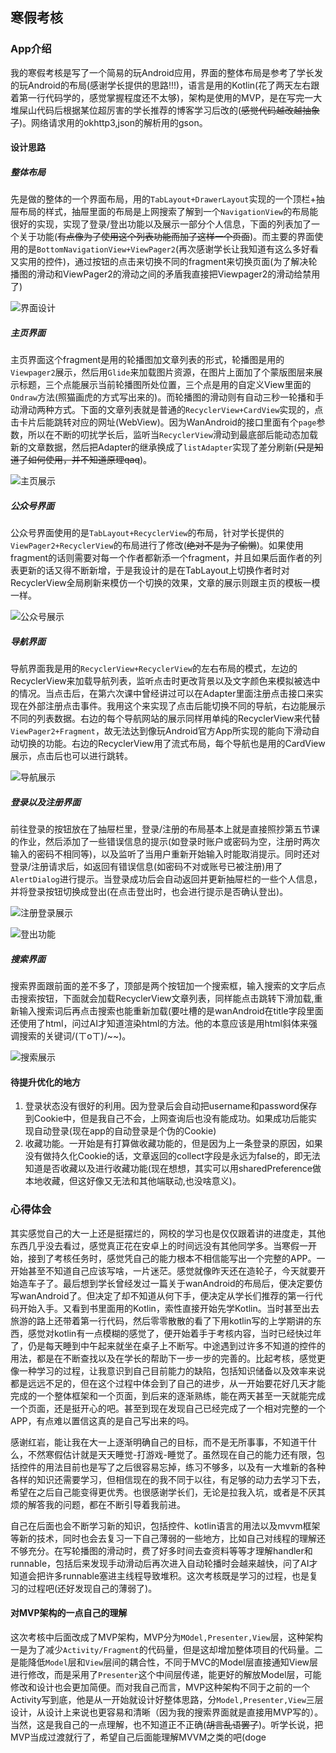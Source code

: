 ## 寒假考核

### App介绍

我的寒假考核是写了一个简易的玩Android应用，界面的整体布局是参考了学长发的玩Android的布局(感谢学长提供的思路!!!)，语言是用的Kotlin(花了两天左右跟着第一行代码学的，感觉掌握程度还不太够)，架构是使用的MVP，是在写完一大堆屎山代码后根据某位超厉害的学长推荐的博客学习后改的(~~感觉代码越改越抽象了~~)。网络请求用的okhttp3,json的解析用的gson。

#### 设计思路

##### 整体布局

先是做的整体的一个界面布局，用的`TabLayout+DrawerLayout`实现的一个顶栏+抽屉布局的样式，抽屉里面的布局是上网搜索了解到一个`NavigationView`的布局能很好的实现，实现了登录/登出功能以及展示一部分个人信息，下面的列表加了一个关于功能(~~有点像为了使用这个列表功能而加了这样一个页面~~)。而主要的界面使用的是`BottomNavigationView+ViewPager2`(再次感谢学长让我知道有这么多好看又实用的控件)，通过按钮的点击来切换不同的fragment来切换页面(为了解决轮播图的滑动和ViewPager2的滑动之间的矛盾我直接把Viewpager2的滑动给禁用了)

![界面设计](/show/界面设计.gif)

##### 主页界面

主页界面这个fragment是用的轮播图加文章列表的形式，轮播图是用的`Viewpager2`展示，然后用`Glide`来加载图片资源，在图片上面加了个蒙版图层来展示标题，三个点能展示当前轮播图所处位置，三个点是用的自定义View里面的`Ondraw`方法(照猫画虎的方式写出来的)。而轮播图的滑动则有自动三秒一轮播和手动滑动两种方式。下面的文章列表就是普通的`RecyclerView+CardView`实现的，点击卡片后能跳转对应的网址(WebView)。因为WanAndroid的接口里面有个`page`参数，所以在不断的叨扰学长后，监听当`RecyclerView`滑动到最底部后能动态加载新的文章数据，然后把Adapter的继承换成了`listAdapter`实现了差分刷新(~~只是知道了如何使用，并不知道原理qaq~~)。

![主页展示](/show/主页功能.gif)

##### 公众号界面

公众号界面使用的是`TabLayout+RecyclerView`的布局，针对学长提供的`ViewPager2+RecyclerView`的布局进行了修改(~~绝对不是为了偷懒~~)。如果使用fragment的话则需要对每一个作者都新添一个fragment，并且如果后面作者的列表更新的话又得不断新增，于是我设计的是在TabLayout上切换作者时对RecyclerView全局刷新来模仿一个切换的效果，文章的展示则跟主页的模板一模一样。

![公众号展示](/show/公众号功能.gif)

##### 导航界面

导航界面我是用的`RecyclerView+RecyclerView`的左右布局的模式，左边的RecyclerView来加载导航列表，监听点击时更改背景以及文字颜色来模拟被选中的情况。当点击后，在第六次课中曾经讲过可以在Adapter里面注册点击接口来实现在外部注册点击事件。我用这个来实现了点击后能切换不同的导航，右边能展示不同的列表数据。右边的每个导航网站的展示同样用单纯的RecyclerView来代替`ViewPager2+Fragment`，故无法达到像玩Android官方App所实现的能向下滑动自动切换的功能。右边的RecyclerView用了流式布局，每个导航也是用的CardView展示，点击后也可以进行跳转。

![导航展示](/show/导航功能.gif)

##### 登录以及注册界面

前往登录的按钮放在了抽屉栏里，登录/注册的布局基本上就是直接照抄第五节课的作业，然后添加了一些错误信息的提示(如登录时账户或密码为空，注册时两次输入的密码不相同等)，以及监听了当用户重新开始输入时能取消提示。同时还对登录/注册请求后，如返回有错误信息(如密码不对或账号已被注册)用了`AlertDialog`进行提示。当登录成功后会自动返回并更新抽屉栏的一些个人信息，并将登录按钮切换成登出(在点击登出时，也会进行提示是否确认登出)。

![注册登录展示](/show/注册登录功能.gif)

![登出功能](/how/登出功能.gif)

##### 搜索界面

搜索界面跟前面的差不多了，顶部是两个按钮加一个搜索框，输入搜索的文字后点击搜索按钮，下面就会加载RecyclerView文章列表，同样能点击跳转下滑加载,重新输入搜索词后再点击搜索也能重新加载(要吐槽的是wanAndroid在title字段里面还使用了html，问过AI才知道渲染html的方法。他的本意应该是用html斜体来强调搜索的关键词/(ㄒoㄒ)/~~)。

![搜索展示](/show/搜索功能.gif)

#### 待提升优化的地方

1. 登录状态没有很好的利用。因为登录后会自动把username和password保存到Cookie中，但是我自己不会，上网查询后也没有能成功。如果成功后能实现自动登录(现在app的自动登录是个伪的Cookie)
2. 收藏功能。一开始是有打算做收藏功能的，但是因为上一条登录的原因，如果没有做持久化Cookie的话，文章返回的collect字段是永远为false的，即无法知道是否收藏以及进行收藏功能(现在想想，其实可以用sharedPreference做本地收藏，但这好像又无法和其他端联动,也没啥意义)。

### 心得体会

​		其实感觉自己的大一上还是挺摆烂的，网校的学习也是仅仅跟着讲的进度走，其他东西几乎没去看过，感觉真正花在安卓上的时间远没有其他同学多。当寒假一开始，接到了考核任务时，感觉凭自己的能力根本不相信能写出一个完整的APP。一开始甚至不知道自己应该写啥，一片迷茫。感觉就像昨天还在造轮子，今天就要开始造车子了。最后想到学长曾经发过一篇关于wanAndroid的布局后，便决定要仿写wanAndroid了。但决定了却不知道从何下手，便决定从学长们推荐的第一行代码开始入手。又看到书里面用的Kotlin，索性直接开始先学Kotlin。当时甚至出去旅游的路上还带着第一行代码，然后零零散散的看了下用kotlin写的上学期讲的东西，感觉对kotlin有一点模糊的感觉了，便开始着手于考核内容，当时已经快过年了，仍是每天睡到中午起来就坐在桌子上不断写。中途遇到过许多不知道的控件的用法，都是在不断查找以及在学长的帮助下一步一步的完善的。比起考核，感觉更像一种学习的过程，让我意识到自己目前能力的缺陷，包括知识储备以及效率来说都是远远不足的，但在这个过程中体会到了自己的进步，从一开始要花好几天才能完成的一个整体框架和一个页面，到后来的逐渐熟练，能在两天甚至一天就能完成一个页面，还是挺开心的吧。甚至到现在发现自己已经完成了一个相对完整的一个APP，有点难以置信这真的是自己写出来的吗。

​		感谢红岩，能让我在大一上逐渐明确自己的目标，而不是无所事事，不知道干什么，不然寒假估计就是天天睡觉-打游戏-睡觉了。虽然现在自己的能力还有限，包括控件的用法目前也是写了之后很容易忘掉，练习不够多，以及有一大堆新的各种各样的知识还需要学习，但相信现在的我不同于以往，有足够的动力去学习下去，希望在之后自己能变得更优秀。也很感谢学长们，无论是拉我入坑，或者是不厌其烦的解答我的问题，都在不断引导着我前进。

​		自己在后面也会不断学习新的知识，包括控件、kotlin语言的用法以及mvvm框架等新的技术，同时也会去复习一下自己薄弱的一些地方，比如自己对线程的理解还不够充分。在写轮播图的滑动时，费了好多时间去查资料等等才理解handler和runnable，包括后来发现手动滑动后再次进入自动轮播时会越来越快，问了AI才知道会把许多runnable塞进主线程导致堆积。这次考核既是学习的过程，也是复习的过程吧(还好发现自己的薄弱了)。

#### 对MVP架构的一点自己的理解

​		这次考核中后面改成了MVP架构，MVP分为`MOdel,Presenter,View`层，这种架构一是为了减少`Activity/Fragment`的代码量，但是这却增加整体项目的代码量。二是能降低`Model`层和`View`层间的耦合性，不同于MVC的Model层直接通知View层进行修改，而是采用了`Presenter`这个中间层传递，能更好的解放Model层，可能修改和设计也会更加简便。而对我自己而言，MVP这种架构不同于之前的一个Activity写到底，他是从一开始就设计好整体思路，分`Model,Presenter,View`三层设计，从设计上来说也更容易和清晰（因为我的搜索界面就是直接用MVP写的）。当然，这是我自己的一点理解，也不知道正不正确(~~胡言乱语罢了~~)。听学长说，把MVP当成过渡就行了，希望自己后面能理解MVVM之类的吧(doge

